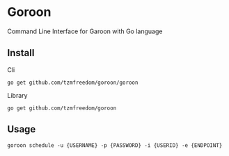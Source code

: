# Goroon

Command Line Interface for Garoon with Go language

## Install

Cli
```
go get github.com/tzmfreedom/goroon/goroon
```

Library
```
go get github.com/tzmfreedom/goroon
```

## Usage

```
goroon schedule -u {USERNAME} -p {PASSWORD} -i {USERID} -e {ENDPOINT}
```